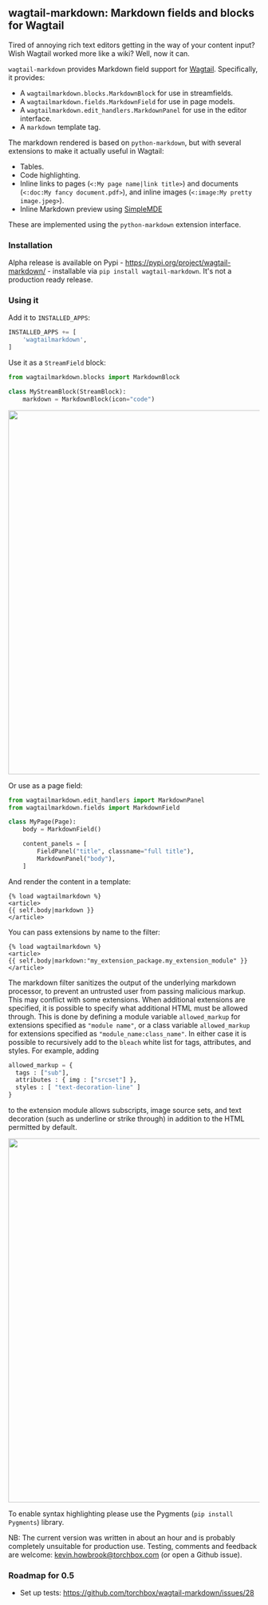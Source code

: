 ## wagtail-markdown: Markdown fields and blocks for Wagtail

Tired of annoying rich text editors getting in the way of your content
input?  Wish Wagtail worked more like a wiki?  Well, now it can.

`wagtail-markdown` provides Markdown field support for [Wagtail](https://github.com/torchbox/wagtail/).
Specifically, it provides:

* A `wagtailmarkdown.blocks.MarkdownBlock` for use in streamfields.
* A `wagtailmarkdown.fields.MarkdownField` for use in page models.
* A `wagtailmarkdown.edit_handlers.MarkdownPanel` for use in the editor interface.
* A `markdown` template tag.

The markdown rendered is based on `python-markdown`, but with several
extensions to make it actually useful in Wagtail:

* Tables.
* Code highlighting.
* Inline links to pages (`<:My page name|link title>`) and documents
  (`<:doc:My fancy document.pdf>`), and inline images
  (`<:image:My pretty image.jpeg>`).
* Inline Markdown preview using [SimpleMDE](http://nextstepwebs.github.io/simplemde-markdown-editor/)

These are implemented using the `python-markdown` extension interface.

### Installation
Alpha release is available on Pypi - https://pypi.org/project/wagtail-markdown/ - installable via `pip install wagtail-markdown`. It's not a production ready release.


### Using it

Add it to `INSTALLED_APPS`:

```python
INSTALLED_APPS += [
    'wagtailmarkdown',
]
```

Use it as a `StreamField` block:

```python
from wagtailmarkdown.blocks import MarkdownBlock

class MyStreamBlock(StreamBlock):
    markdown = MarkdownBlock(icon="code")
```

<img src="https://i.imgur.com/4NFcfHd.png" width="728px" alt="">

Or use as a page field:

```python
from wagtailmarkdown.edit_handlers import MarkdownPanel
from wagtailmarkdown.fields import MarkdownField

class MyPage(Page):
    body = MarkdownField()

    content_panels = [
        FieldPanel("title", classname="full title"),
        MarkdownPanel("body"),
    ]
```

And render the content in a template:

```html+django
{% load wagtailmarkdown %}
<article>
{{ self.body|markdown }}
</article>
```

You can pass extensions by name to the filter:

```html+django
{% load wagtailmarkdown %}
<article>
{{ self.body|markdown:"my_extension_package.my_extension_module" }}
</article>
```

The markdown filter sanitizes the output of the underlying markdown processor,
to prevent an untrusted user from passing malicious markup. This may conflict
with some extensions.  When additional extensions are specified, it is possible
to specify what additional HTML must be allowed through. This is done by
defining a module variable `allowed_markup` for extensions specified as
`"module name"`, or a class variable `allowed_markup` for extensions specified
as `"module_name:class_name"`. In either case it is possible to recursively add
to the `bleach` white list for tags, attributes, and styles. For example, adding
```python
allowed_markup = {
  tags : ["sub"],
  attributes : { img : ["srcset"] },
  styles : [ "text-decoration-line" ]
}
```
to the extension module allows subscripts, image source sets, and text decoration (such as
underline or strike through) in addition to the HTML permitted by default.

<img src="https://i.imgur.com/Sj1f4Jh.png" width="728px" alt="">

To enable syntax highlighting please use the Pygments (`pip install Pygments`) library.

NB: The current version was written in about an hour and is probably completely
unsuitable for production use.  Testing, comments and feedback are welcome:
<kevin.howbrook@torchbox.com> (or open a Github issue).


### Roadmap for 0.5

* Set up tests: https://github.com/torchbox/wagtail-markdown/issues/28

